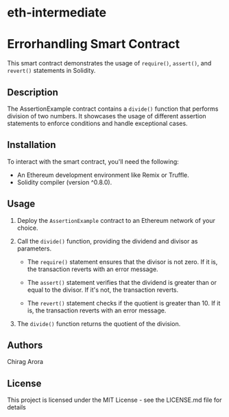 # eth-intermediate
# Errorhandling Smart Contract

This smart contract demonstrates the usage of `require()`, `assert()`, and `revert()` statements in Solidity.

## Description

The AssertionExample contract contains a `divide()` function that performs division of two numbers. It showcases the usage of different assertion statements to enforce conditions and handle exceptional cases.

## Installation

To interact with the smart contract, you'll need the following:

- An Ethereum development environment like Remix or Truffle.
- Solidity compiler (version ^0.8.0).

## Usage

1. Deploy the `AssertionExample` contract to an Ethereum network of your choice.

2. Call the `divide()` function, providing the dividend and divisor as parameters.

   - The `require()` statement ensures that the divisor is not zero. If it is, the transaction reverts with an error message.

   - The `assert()` statement verifies that the dividend is greater than or equal to the divisor. If it's not, the transaction reverts.

   - The `revert()` statement checks if the quotient is greater than 10. If it is, the transaction reverts with an error message.

3. The `divide()` function returns the quotient of the division.

## Authors

Chirag Arora

## License

This project is licensed under the MIT License - see the LICENSE.md file for details
